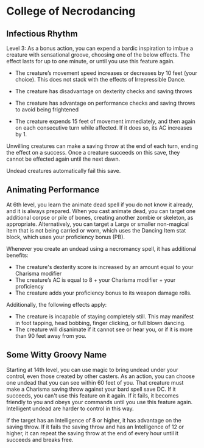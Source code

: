 # College of Necrodancing

## Infectious Rhythm
Level 3:
As a bonus action, you can expend a bardic inspiration to imbue a creature with sensational groove, choosing one of the below effects. The effect lasts for up to one minute, or until you use this feature again.

- The creature’s movement speed increases or decreases by 10 feet (your choice). This does not stack with the effects of Irrepressible Dance.

- The creature has disadvantage on dexterity checks and saving throws

- The creature has advantage on performance checks and saving throws to avoid being frightened

- The creature expends 15 feet of movement immediately, and then again on each consecutive turn while affected. If it does so, its AC increases by 1.

Unwilling creatures can make a saving throw at the end of each turn, ending the effect on a success. Once a creature succeeds on this save, they cannot be effected again until the next dawn.

Undead creatures automatically fail this save.


## Animating Performance

At 6th level, you learn the animate dead spell if you do not know it already, and it is always prepared. When you cast animate dead, you can target one additional corpse or pile of bones, creating another zombie or skeleton, as appropriate. Alternatively, you can target a Large or smaller non-magical item that is not being carried or worn, which uses the Dancing Item stat block, which uses your proficiency bonus (PB).

Whenever you create an undead using a necromancy spell, it has additional benefits:
*   The creature's dexterity score is increased by an amount equal to your Charisma modifier
* The creature’s AC is equal to 8 + your Charisma modifier + your proficiency
*   The creature adds your proficiency bonus to its weapon damage rolls.

Additionally, the following effects apply:
- The creature is incapable of staying completely still. This may manifest in foot tapping, head bobbing, finger clicking, or full blown dancing.
- The creature will disanimate if it cannot see or hear you, or if it is more than 90 feet away from you.


## Some Witty Groovy Name
Starting at 14th level, you can use magic to bring undead under your control, even those created by other casters. As an action, you can choose one undead that you can see within 60 feet of you. That creature must make a Charisma saving throw against your bard spell save DC. If it succeeds, you can't use this feature on it again. If it fails, it becomes friendly to you and obeys your commands until you use this feature again.
Intelligent undead are harder to control in this way.

If the target has an Intelligence of 8 or higher, it has advantage on the saving throw. If it fails the saving throw and has an Intelligence of 12 or higher, it can repeat the saving throw at the end of every hour until it succeeds and breaks free.